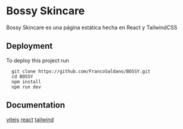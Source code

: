 # Bossy Skincare

Bossy Skincare es una página estática hecha en React y TailwindCSS

## Deployment

To deploy this project run

```clone
  git clone https://github.com/FrancoSaldano/BOSSY.git
  cd BOSSY
  npm install
  npm run dev
```

## Documentation

[vitejs](https://vitejs.dev/guide/)
[react](https://react.dev/)
[tailwind](https://tailwindcss.com/)
